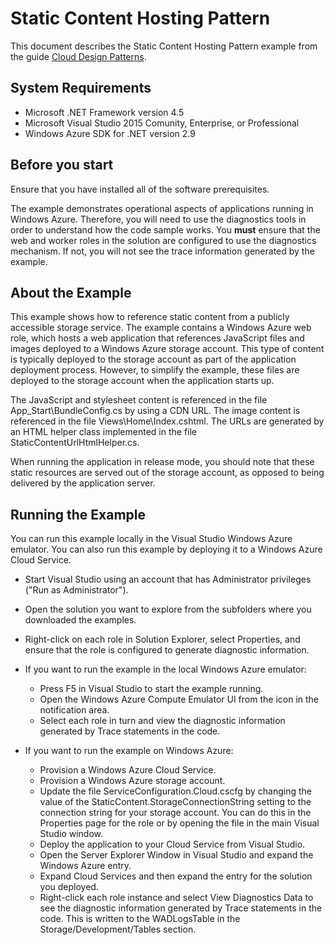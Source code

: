 # Static Content Hosting Pattern

This document describes the Static Content Hosting Pattern example from the guide [Cloud Design Patterns](http://aka.ms/Cloud-Design-Patterns).

## System Requirements

* Microsoft .NET Framework version 4.5
* Microsoft Visual Studio 2015 Comunity, Enterprise, or Professional
* Windows Azure SDK for .NET version 2.9

## Before you start

Ensure that you have installed all of the software prerequisites.

The example demonstrates operational aspects of applications running in Windows Azure. Therefore, you will need to use the diagnostics tools in order to understand how the code sample works. You **must** ensure that the web and worker roles in the solution are configured to use the diagnostics mechanism. If not, you will not see the trace information generated by the example.

## About the Example
 
This example shows how to reference static content from a publicly accessible storage service. The example contains a Windows Azure web role, which hosts a web application that references JavaScript files and images deployed to a Windows Azure storage account. This type of content is typically deployed to the storage account as part of the application deployment process. However, to simplify the example, these files are deployed to the storage account when the application starts up.

   The JavaScript and stylesheet content is referenced in the file App_Start\BundleConfig.cs by using a CDN URL. The image content is referenced in the file Views\Home\Index.cshtml. The URLs are generated by an HTML helper class implemented in the file StaticContentUrlHtmlHelper.cs.
   
   When running the application in release mode, you should note that these static resources are served out of the storage account, as opposed to being delivered by the application server.



## Running the Example

You can run this example locally in the Visual Studio Windows Azure emulator. You can also run this example by deploying it to a Windows Azure Cloud Service.

* Start Visual Studio using an account that has Administrator privileges ("Run as Administrator").
* Open the solution you want to explore from the subfolders where you downloaded the examples.
* Right-click on each role in Solution Explorer, select Properties, and ensure that the role is configured to generate diagnostic information.


* If you want to run the example in the local Windows Azure emulator:
	* Press F5 in Visual Studio to start the example running. 
	* Open the Windows Azure Compute Emulator UI from the icon in the notification area.
	* Select each role in turn and view the diagnostic information generated by Trace statements in the code.

* If you want to run the example on Windows Azure:
	* Provision a Windows Azure Cloud Service. 
	* Provision a Windows Azure storage account.
	* Update the file ServiceConfiguration.Cloud.cscfg by changing the value of the StaticContent.StorageConnectionString setting to the connection string for your storage account. You can do this in the Properties page for the role or by opening the file in the main Visual Studio window.
	* Deploy the application to your Cloud Service from Visual Studio.
	* Open the Server Explorer Window in Visual Studio and expand the Windows Azure entry.
	* Expand Cloud Services and then expand the entry for the solution you deployed.
	* Right-click each role instance and select View Diagnostics Data to see the diagnostic information generated by Trace statements in the code. This is written to the WADLogsTable in the Storage/Development/Tables section.


